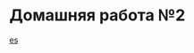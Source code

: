 # Домашняя работа №2

[es](https://miro.com/app/board/uXjVLr3CjCk=/?moveToWidget=3458764614519969442&cot=14)
